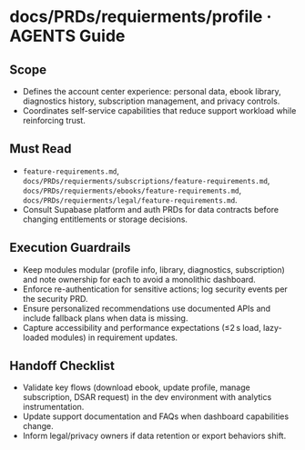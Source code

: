 # docs/PRDs/requierments/profile · AGENTS Guide

## Scope
- Defines the account center experience: personal data, ebook library, diagnostics history, subscription management, and privacy controls.
- Coordinates self-service capabilities that reduce support workload while reinforcing trust.

## Must Read
- `feature-requirements.md`, `docs/PRDs/requierments/subscriptions/feature-requirements.md`, `docs/PRDs/requierments/ebooks/feature-requirements.md`, `docs/PRDs/requierments/legal/feature-requirements.md`.
- Consult Supabase platform and auth PRDs for data contracts before changing entitlements or storage decisions.

## Execution Guardrails
- Keep modules modular (profile info, library, diagnostics, subscription) and note ownership for each to avoid a monolithic dashboard.
- Enforce re-authentication for sensitive actions; log security events per the security PRD.
- Ensure personalized recommendations use documented APIs and include fallback plans when data is missing.
- Capture accessibility and performance expectations (≤2 s load, lazy-loaded modules) in requirement updates.

## Handoff Checklist
- Validate key flows (download ebook, update profile, manage subscription, DSAR request) in the dev environment with analytics instrumentation.
- Update support documentation and FAQs when dashboard capabilities change.
- Inform legal/privacy owners if data retention or export behaviors shift.
